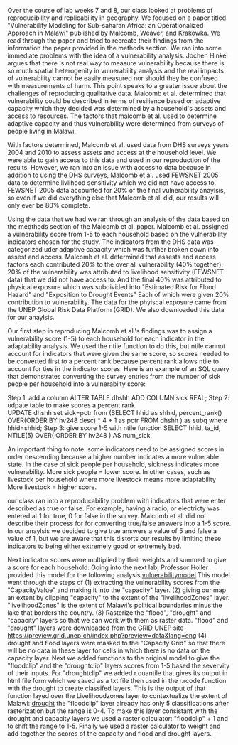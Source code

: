 Over the course of lab weeks 7 and 8, our class looked at problems of reproducibility and replicability 
in geography. We focused on a paper titled "Vulnerability Modeling for Sub-saharan Africa: an Operationalized 
Approach in Malawi" published by Malcomb, Weaver, and Krakowka. We read through the paper and tried to recreate 
their findings from the information the paper provided in the methods section. We ran into some immediate problems
with the idea of a vulnerability analysis. Jochen Hinkel argues that there is not real way to measure vulnerability 
because there is so much spatial heterogenity in vulnerability analysis and the real impacts of 
vulnerability cannot be easily measured nor should they be confused with measurements of harm. This point speaks to 
a greater issue about the challenges of reproducing qualitative data. Malcomb et al. determined
that vulnerability could be described in terms of resilience based on adaptive capacity which they decided was determined
by a household's assets and access to resources. The factors that malcomb et al. used to determine adaptive capacity and 
thus vulnerability were determined from surveys of people living in Malawi. 

With factors determined, Malcomb et al. used data from DHS surveys years 2004 and 2010 to assess assets and access at the 
household level. We were able to gain access to this data and used in our reproduction of the results. However, we ran 
into an issue with 
access to data because in addition to using the DHS surveys, Malcomb et al. used FEWSNET 2005 data to determine livlihood 
sensitivity 
which we did not have access to. FEWSNET 2005 data accounted for 20% of the final vulnerability anaylsis, so even if we did 
everything else that Malcomb et al. did, our results will only ever be 80% complete. 

Using the data that we had we ran through an analysis of the data based on the medthods section of the Malcomb et al. paper. 
Malcomb et al. assigned a vulnerability score from 1-5 to each household based on the vulnerability indicators chosen for 
the study. The indicators from the DHS data was categorized uder adaptive capacity which was further broken down into assest 
and access. Malcomb et al. determined that assests and access factors each contributed 20% to the over all vulnerability (40% 
together). 
20% of the vulnerability was attributed to livelihood sensitivity (FEWSNET data) that we did not have access to. And the final
40% was attributed to physical exposure which was subdivided into "Estimated Risk for Flood Hazard" and "Exposition to Drought Events"
Each of which were given 20% contribution to vulnerability. The data for the phyiscal exposure came from the UNEP Global Risk Data
Platform (GRID). We also downloaded this data for our anaylsis. 

Our first step in reproducing Malcomb et al.'s findings was to assign a vulnerability score (1-5) to each household for each
indicator in the adaptability analysis. We used the ntile function to do this, but ntile cannot account for indicators that 
were given the same score, so scores needed to be converted first to a percent rank because percent rank allows ntile to 
account for ties in the indicator scores. 
Here is an example of an SQL query that demonstrates converting the survey entries from the number of
sick people per household into a vulnerabilty score:

Step 1: add a column 
ALTER TABLE dhshh ADD COLUMN sick REAL;
Step 2: udpate table to make scores a percent rank  
UPDATE dhshh set sick=pctr from
(SELECT hhid as shhid, percent_rank() OVER(ORDER BY hv248 desc) * 4 + 1 as pctr FROM dhshh ) as subq
where hhid=shhid;
Step 3: give score 1-5 with ntile function 
SELECT hhid, ta_id,
NTILE(5) OVER(
	ORDER BY hv248
) AS num_sick,
 
An important thing to note: some indicators need to be assigned scores in order descending because a higher number indicates 
a more vulnerable state. In the case of sick people per household, sickness indicates more vulnerability. 
More sick people = lower score. In other cases, such as livestock per household where more livestock means more adaptability 
More livestock = higher score. 

our class ran into a reproducability problem with indicators that were enter described as true or false. For example, having a 
radio, or electricty was entered at 1 for true, 0 for false in the survey. Malcomb et al. did not describe their process for 
for converting true/false answers into a 1-5 score. In our anaylsis we decided to give true answers a value of 5 and false a 
value of 1, but we are aware that this distorts our results by limiting these indicators to being either extremely good or 
extremely bad. 

Next indicator scores were multiplied by their weights and summed to give a score for each household. 
Going into the next lab, Professor Holler provided this model for the following analysis
[vulnerabilitymodel](lab8model.png)
This model went through the steps of (1) extracting the vulnerability scores from the "CapacityValue" and making it into the 
"capacity" layer. (2) giving our map an extent by clipping "capacity" to the extent of the "livelihoodZones" layer. 
"livelihoodZones" is the extent of Malawi's political boundaries minus the lake that borders the 
country. (3) Rasterize the "flood", "drought" and "capacity" layers so that we can work with them as raster data. "flood" and 
"drought" layers were downloaded from the GRID UNEP site https://preview.grid.unep.ch/index.php?preview=data&lang=eng
(4) drought and flood layers were masked to the "Capacity Grid" so that there will be no data in these layer for cells in 
which there is no data on the capacity layer. 
Next we added functions to the original model to give the "floodclip" and the "droughtclip" layers scores from 1-5 based the 
severvity of their inputs. For "droughtclip" we added r.quantile that gives its output in html file form which we saved as a 
txt file then used in the r.rcode function with the drought to create classifed layers. This is the output of that function 
layed over the Livelihoodzones layer to contextualize the extent of Malawi: [drought](drought.png) 
the "floodclip" layer already has only 5 classifications after rasterization but the range is 0-4. To make this layer 
consistant with the drought and capacity layers we used a raster calculator: "floodclip" + 1 and to shift the range to 1-5. 
Finally we used a raster calculator to weight and add together the scores of the capacity and flood and drought layers. 

